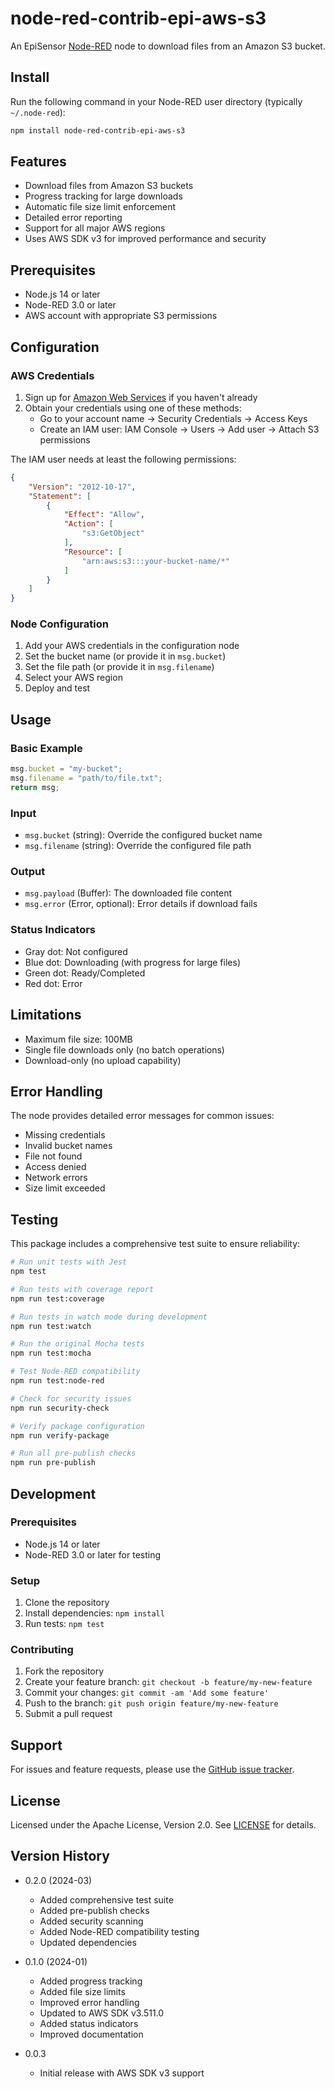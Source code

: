# node-red-contrib-epi-aws-s3

An EpiSensor [Node-RED](http://nodered.org) node to download files from an Amazon S3 bucket.

## Install

Run the following command in your Node-RED user directory (typically `~/.node-red`):

```bash
npm install node-red-contrib-epi-aws-s3
```

## Features

- Download files from Amazon S3 buckets
- Progress tracking for large downloads
- Automatic file size limit enforcement
- Detailed error reporting
- Support for all major AWS regions
- Uses AWS SDK v3 for improved performance and security

## Prerequisites

- Node.js 14 or later
- Node-RED 3.0 or later
- AWS account with appropriate S3 permissions

## Configuration

### AWS Credentials

1. Sign up for [Amazon Web Services](http://aws.amazon.com/) if you haven't already
2. Obtain your credentials using one of these methods:
   - Go to your account name → Security Credentials → Access Keys
   - Create an IAM user: IAM Console → Users → Add user → Attach S3 permissions

The IAM user needs at least the following permissions:
```json
{
    "Version": "2012-10-17",
    "Statement": [
        {
            "Effect": "Allow",
            "Action": [
                "s3:GetObject"
            ],
            "Resource": [
                "arn:aws:s3:::your-bucket-name/*"
            ]
        }
    ]
}
```

### Node Configuration

1. Add your AWS credentials in the configuration node
2. Set the bucket name (or provide it in `msg.bucket`)
3. Set the file path (or provide it in `msg.filename`)
4. Select your AWS region
5. Deploy and test

## Usage

### Basic Example

```javascript
msg.bucket = "my-bucket";
msg.filename = "path/to/file.txt";
return msg;
```

### Input

- `msg.bucket` (string): Override the configured bucket name
- `msg.filename` (string): Override the configured file path

### Output

- `msg.payload` (Buffer): The downloaded file content
- `msg.error` (Error, optional): Error details if download fails

### Status Indicators

- Gray dot: Not configured
- Blue dot: Downloading (with progress for large files)
- Green dot: Ready/Completed
- Red dot: Error

## Limitations

- Maximum file size: 100MB
- Single file downloads only (no batch operations)
- Download-only (no upload capability)

## Error Handling

The node provides detailed error messages for common issues:

- Missing credentials
- Invalid bucket names
- File not found
- Access denied
- Network errors
- Size limit exceeded

## Testing

This package includes a comprehensive test suite to ensure reliability:

```bash
# Run unit tests with Jest
npm test

# Run tests with coverage report
npm run test:coverage

# Run tests in watch mode during development
npm run test:watch

# Run the original Mocha tests
npm run test:mocha

# Test Node-RED compatibility
npm run test:node-red

# Check for security issues
npm run security-check

# Verify package configuration
npm run verify-package

# Run all pre-publish checks
npm run pre-publish
```

## Development

### Prerequisites

- Node.js 14 or later
- Node-RED 3.0 or later for testing

### Setup

1. Clone the repository
2. Install dependencies: `npm install`
3. Run tests: `npm test`

### Contributing

1. Fork the repository
2. Create your feature branch: `git checkout -b feature/my-new-feature`
3. Commit your changes: `git commit -am 'Add some feature'`
4. Push to the branch: `git push origin feature/my-new-feature`
5. Submit a pull request

## Support

For issues and feature requests, please use the [GitHub issue tracker](https://github.com/episensor/node-red-contrib-epi-aws-s3/issues).

## License

Licensed under the Apache License, Version 2.0. See [LICENSE](LICENSE) for details.

## Version History

- 0.2.0 (2024-03)
  - Added comprehensive test suite
  - Added pre-publish checks
  - Added security scanning
  - Added Node-RED compatibility testing
  - Updated dependencies

- 0.1.0 (2024-01)
  - Added progress tracking
  - Added file size limits
  - Improved error handling
  - Updated to AWS SDK v3.511.0
  - Added status indicators
  - Improved documentation

- 0.0.3
  - Initial release with AWS SDK v3 support